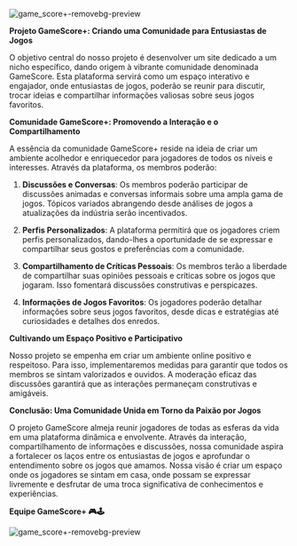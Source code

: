 ![game_score+-removebg-preview](https://github.com/daykell1/GameScore/assets/54118755/15414ae7-37f5-4e04-becf-43145ec0c396)

**Projeto GameScore+: Criando uma Comunidade para Entusiastas de Jogos**

O objetivo central do nosso projeto é desenvolver um site dedicado a um nicho específico, dando origem à vibrante comunidade denominada GameScore. Esta plataforma servirá como um espaço interativo e engajador, onde entusiastas de jogos, poderão se reunir para discutir, trocar ideias e compartilhar informações valiosas sobre seus jogos favoritos.

**Comunidade GameScore+: Promovendo a Interação e o Compartilhamento**

A essência da comunidade GameScore+ reside na ideia de criar um ambiente acolhedor e enriquecedor para jogadores de todos os níveis e interesses. Através da plataforma, os membros poderão:

1. **Discussões e Conversas**: Os membros poderão participar de discussões animadas e conversas informais sobre uma ampla gama de jogos. Tópicos variados abrangendo desde análises de jogos a atualizações da indústria serão incentivados.

2. **Perfis Personalizados**: A plataforma permitirá que os jogadores criem perfis personalizados, dando-lhes a oportunidade de se expressar e compartilhar seus gostos e preferências com a comunidade.

3. **Compartilhamento de Críticas Pessoais**: Os membros terão a liberdade de compartilhar suas opiniões pessoais e críticas sobre os jogos que jogaram. Isso fomentará discussões construtivas e perspicazes.

4. **Informações de Jogos Favoritos**: Os jogadores poderão detalhar informações sobre seus jogos favoritos, desde dicas e estratégias até curiosidades e detalhes dos enredos.

**Cultivando um Espaço Positivo e Participativo**

Nosso projeto se empenha em criar um ambiente online positivo e respeitoso. Para isso, implementaremos medidas para garantir que todos os membros se sintam valorizados e ouvidos. A moderação eficaz das discussões garantirá que as interações permaneçam construtivas e amigáveis.

**Conclusão: Uma Comunidade Unida em Torno da Paixão por Jogos**

O projeto GameScore almeja reunir jogadores de todas as esferas da vida em uma plataforma dinâmica e envolvente. Através da interação, compartilhamento de informações e discussões, nossa comunidade aspira a fortalecer os laços entre os entusiastas de jogos e aprofundar o entendimento sobre os jogos que amamos. Nossa visão é criar um espaço onde os jogadores se sintam em casa, onde possam se expressar livremente e desfrutar de uma troca significativa de conhecimentos e experiências.


**Equipe GameScore+ 🎮🕹️**

![game_score+-removebg-preview](https://github.com/daykell1/GameScore/assets/54118755/15414ae7-37f5-4e04-becf-43145ec0c396)